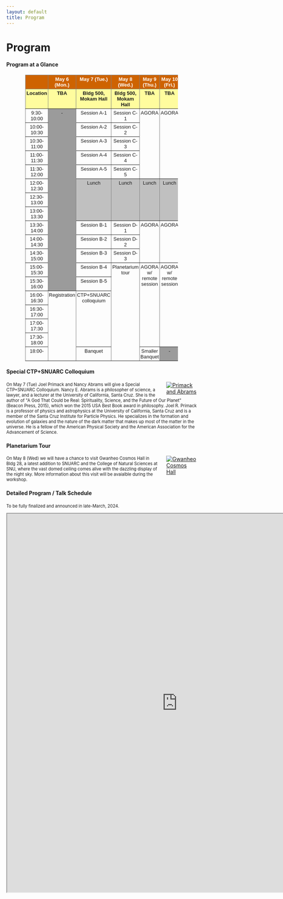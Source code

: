 ```yaml
---
layout: default
title: Program
---
```

<style>
  .post p, 
  .post ul, 
  .post ol, 
  .post dl {
    font-size: 80%; /* Adjust the percentage to your desired font size */
  }
</style>

<head>
    <style>
        .container {
            width: 100%;
        }
        .text {
            width: 80%;
            float: left;
        }
        .image {
            width: 20%;
            float: right;
        }
	figcaption {
	font-size: 50%;
	}
    </style>

  
</head>


 
<div class="post">
	<h1 class="pageTitle">Program</h1>
</div>

<div class="post">
<h4>Program at a Glance</h4>

<style type="text/css">
.tg  {border-collapse:collapse;border-spacing:0;
     width: 80%;
    margin-left: auto;
    margin-right: auto;}
.tg td{border-color:black;border-style:solid;border-width:1px;font-family:Arial, sans-serif;font-size:14px;
  overflow:hidden;padding:3px 2px;word-break:normal;}
.tg th{border-color:black;border-style:solid;border-width:1px;font-family:Arial, sans-serif;font-size:14px;
  font-weight:normal;overflow:hidden;padding:3px 2px;word-break:normal;}
.tg .tg-d1ly{background-color:#C0C0C0;border-color:inherit;font-size:small;text-align:center;vertical-align:top}
.tg .tg-dxi1{background-color:#FFFC9E;border-color:inherit;font-size:small;font-weight:bold;text-align:center;vertical-align:top}
.tg .tg-vn83{background-color:#CE6301;border-color:inherit;font-size:small;text-align:left;vertical-align:top}
.tg .tg-alao{background-color:#CE6301;border-color:inherit;color:#FFF;font-size:small;font-weight:bold;text-align:center;
  vertical-align:top}
.tg .tg-3zjg{border-color:inherit;font-size:small;text-align:center;vertical-align:top}
.tg .tg-9spy{background-color:#9b9b9b;border-color:inherit;font-size:small;text-align:center;vertical-align:top}
</style>
<table class="tg">
<thead>
  <tr>
    <th class="tg-vn83"></th>
    <th class="tg-alao"><span style="font-weight:bold;color:#FFF;background-color:#CE6301">May 6 (Mon.)</span></th>
    <th class="tg-alao"><span style="font-weight:bold;color:#FFF;background-color:#CE6301">May 7 (Tue.)</span></th>
    <th class="tg-alao"><span style="font-weight:bold;color:#FFF;background-color:#CE6301">May 8 (Wed.)</span></th>
    <th class="tg-alao"><span style="font-weight:bold;color:#FFF;background-color:#CE6301">May 9 (Thu.)</span></th>
    <th class="tg-alao"><span style="font-weight:bold;color:#FFF;background-color:#CE6301">May 10 (Fri.)</span></th>
  </tr>
</thead>
<tbody>
  <tr>
    <td class="tg-dxi1"><span style="font-weight:bold;background-color:#FFFC9E">Location</span></td>
    <td class="tg-dxi1"><span style="font-weight:bold;background-color:#FFFC9E">TBA</span></td>
    <td class="tg-dxi1"><span style="font-weight:bold;background-color:#FFFC9E">Bldg 500,</span><br><span style="font-weight:bold;background-color:#FFFC9E">Mokam Hall</span></td>
    <td class="tg-dxi1"><span style="font-weight:bold;background-color:#FFFC9E">Bldg 500,</span><br><span style="font-weight:bold;background-color:#FFFC9E">Mokam Hall</span></td>
    <td class="tg-dxi1"><span style="font-weight:bold;background-color:#FFFC9E">TBA</span></td>
    <td class="tg-dxi1"><span style="font-weight:bold;background-color:#FFFC9E">TBA</span></td>
  </tr>
  <tr>
    <td class="tg-3zjg"><span style="font-weight:normal">9:30-10:00</span></td>
    <td class="tg-9spy" rowspan="13">-</td>
    <td class="tg-3zjg">Session A-1</td>
    <td class="tg-3zjg">Session C-1</td>
    <td class="tg-3zjg" rowspan="5">AGORA</td>
    <td class="tg-3zjg" rowspan="5">AGORA</td>
  </tr>
  <tr>
    <td class="tg-3zjg"><span style="font-weight:normal">10:00-10:30</span></td>
    <td class="tg-3zjg">Session A-2</td>
    <td class="tg-3zjg">Session C-2</td>
  </tr>
  <tr>
    <td class="tg-3zjg">10:30-11:00</td>
    <td class="tg-3zjg">Session A-3</td>
    <td class="tg-3zjg">Session C-3</td>
  </tr>
  <tr>
    <td class="tg-3zjg">11:00-11:30</td>
    <td class="tg-3zjg">Session A-4</td>
    <td class="tg-3zjg">Session C-4</td>
  </tr>
  <tr>
    <td class="tg-3zjg">11:30-12:00</td>
    <td class="tg-3zjg">Session A-5</td>
    <td class="tg-3zjg">Session C-5</td>
  </tr>
  <tr>
    <td class="tg-3zjg">12:00-12:30</td>
    <td class="tg-d1ly" rowspan="3">Lunch</td>
    <td class="tg-d1ly" rowspan="3">Lunch</td>
    <td class="tg-d1ly" rowspan="3">Lunch</td>
    <td class="tg-d1ly" rowspan="3">Lunch</td>
  </tr>
  <tr>
    <td class="tg-3zjg">12:30-13:00</td>
  </tr>
  <tr>
    <td class="tg-3zjg">13:00-13:30</td>
  </tr>
  <tr>
    <td class="tg-3zjg">13:30-14:00</td>
    <td class="tg-3zjg">Session B-1</td>
    <td class="tg-3zjg">Session D-1</td>
    <td class="tg-3zjg" rowspan="3">AGORA</td>
    <td class="tg-3zjg" rowspan="3">AGORA</td>
  </tr>
  <tr>
    <td class="tg-3zjg">14:00-14:30</td>
    <td class="tg-3zjg">Session B-2</td>
    <td class="tg-3zjg">Session D-2</td>
  </tr>
  <tr>
    <td class="tg-3zjg">14:30-15:00</td>
    <td class="tg-3zjg">Session B-3</td>
    <td class="tg-3zjg">Session D-3</td>
  </tr>
  <tr>
    <td class="tg-3zjg">15:00-15:30</td>
    <td class="tg-3zjg">Session B-4</td>
    <td class="tg-3zjg" rowspan="7">Planetarium tour</td>
    <td class="tg-3zjg" rowspan="6">AGORA w/<br>remote session</td>
    <td class="tg-3zjg" rowspan="6">AGORA w/<br>remote session</td>
  </tr>
  <tr>
    <td class="tg-3zjg">15:30-16:00</td>
    <td class="tg-3zjg">Session B-5</td>
  </tr>
  <tr>
    <td class="tg-3zjg">16:00-16:30</td>
    <td class="tg-3zjg" rowspan="5">Registration</td>
    <td class="tg-3zjg" rowspan="4">CTP+SNUARC<br>colloquium</td>
  </tr>
  <tr>
    <td class="tg-3zjg">16:30-17:00</td>
  </tr>
  <tr>
    <td class="tg-3zjg">17:00-17:30</td>
  </tr>
  <tr>
    <td class="tg-3zjg">17:30-18:00</td>
  </tr>
  <tr>
    <td class="tg-3zjg">18:00-</td>
    <td class="tg-3zjg">Banquet</td>
    <td class="tg-3zjg">Smaller Banquet</td>
    <td class="tg-9spy">-</td>
  </tr>
</tbody>
</table>

</div>

<!--
<body>
    <div class="post">
        <div class="image">
		<figure>
			<img src="{{ '/assets/img/Primack_and_Abrams.jpeg' | relative_url }}" alt="Primack and Abrams" style="margin-left: 20px;">
		  	<figcaption>Nancy Abrams and Joel Primack</figcaption>
		</figure>
		<figure>
			<img src="{{ '/assets/img/cosmoshall.jpeg' | relative_url }}" alt="Cosmos Hall" style="margin-left: 20px;">
			<figcaption>Gwanheo Cosmos Hall</figcaption>
		</figure>
        </div>
    </div>
</body>
-->

<div class="post">
	<h4>Special CTP+SNUARC Colloquium</h4>
	<div class="image">
		<a href="{{ '/assets/img/Primack_and_Abrams.jpeg' | relative_url }}" target="_blank">
		    <img src="{{ '/assets/img/Primack_and_Abrams.jpeg' | relative_url }}" alt="Primack and Abrams" style="margin-left: 20px;">
		</a>
        </div>
	<p>On May 7 (Tue) Joel Primack and Nancy Abrams will give a Special CTP+SNUARC Colloquium.
		Nancy E. Abrams is a philosopher of science, a lawyer, and a lecturer at the University of California, Santa Cruz. 
		She is the author of "A God That Could be Real: Spirituality, Science, and the Future of Our Planet" (Beacon Press, 2015), 
		which won the 2015 USA Best Book award in philosophy.
		Joel R. Primack is a professor of physics and astrophysics at the University of California, Santa Cruz 
		and is a member of the Santa Cruz Institute for Particle Physics. 
		He specializes in the formation and evolution of galaxies and the nature of the dark matter 
		that makes up most of the matter in the universe. 
		He is a fellow of the American Physical Society and the American Association for the Advancement of Science.
	</p>
	<h4>Planetarium Tour</h4>	
	<div class="image">
		<a href="{{ '/assets/img/cosmoshall.jpeg' | relative_url }}" target="_blank">
		    <img src="{{ '/assets/img/cosmoshall.jpeg' | relative_url }}" alt="Gwanheo Cosmos Hall" style="margin-left: 20px;">
		</a>
        </div>
	<p>On May 8 (Wed) we will have a chance to visit Gwanheo Cosmos Hall in Bldg 28, 
		a latest addition to SNUARC and the College of Natural Sciences at SNU, 
		where the vast domed ceiling comes alive with the dazzling display of the night sky.  
		More information about this visit will be avaialble during the workshop.</p>	
	<h4>Detailed Program / Talk Schedule</h4>
	<p>To be fully finalized and announced in late-March, 2024. </p>		
	<div>
		<iframe width="900" height="1000" text-align="center" margin="0 auto" display="block" border-style="none" src="https://docs.google.com/spreadsheets/d/e/2PACX-1vSArAHHSHryu1XLmkZnZKi-NegTOOGh-IZ7E5CUigOJwuztiWV3jllrB4DxCsYW8ogOUVqdHz4dy7-j/pubhtml?gid=1979706704&amp;single=true&amp;widget=true&amp;headers=false"></iframe>
	</div>

</div>


